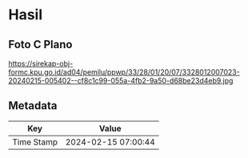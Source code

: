 # Hasil

## Foto C Plano

https://sirekap-obj-formc.kpu.go.id/ad04/pemilu/ppwp/33/28/01/20/07/3328012007023-20240215-005402--cf8c1c99-055a-4fb2-9a50-d68be23d4eb9.jpg


## Metadata

| Key        | Value               |
| ---------- | ------------------- |
| Time Stamp | 2024-02-15 07:00:44 |



